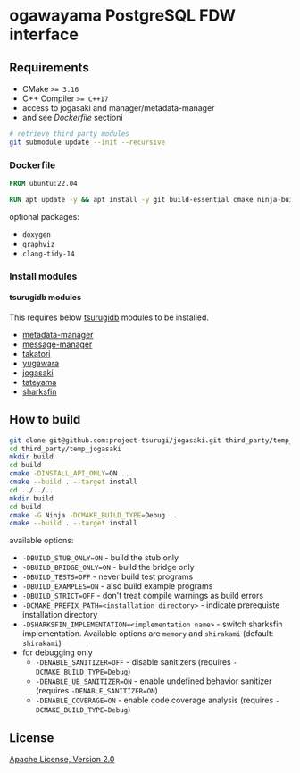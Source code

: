 # ogawayama PostgreSQL FDW interface

## Requirements

* CMake `>= 3.16`
* C++ Compiler `>= C++17`
* access to jogasaki and manager/metadata-manager
* and see *Dockerfile* sectioni

```sh
# retrieve third party modules
git submodule update --init --recursive
```

### Dockerfile

```dockerfile
FROM ubuntu:22.04

RUN apt update -y && apt install -y git build-essential cmake ninja-build libboost-system-dev libboost-thread-dev libboost-serialization-dev libgoogle-glog-dev libgflags-dev protobuf-compiler protobuf-c-compiler libprotobuf-dev
```

optional packages:

* `doxygen`
* `graphviz`
* `clang-tidy-14`

### Install modules

#### tsurugidb modules

This requires below [tsurugidb](https://github.com/project-tsurugi/tsurugidb) modules to be installed.

* [metadata-manager](https://github.com/project-tsurugi/metadata-manager)
* [message-manager](https://github.com/project-tsurugi/message-manager)
* [takatori](https://github.com/project-tsurugi/takatori)
* [yugawara](https://github.com/project-tsurugi/yugawara)
* [jogasaki](https://github.com/project-tsurugi/jogasaki)
* [tateyama](https://github.com/project-tsurugi/tateyama)
* [sharksfin](https://github.com/project-tsurugi/sharksfin)

## How to build

```sh
git clone git@github.com:project-tsurugi/jogasaki.git third_party/temp_jogasaki
cd third_party/temp_jogasaki
mkdir build
cd build
cmake -DINSTALL_API_ONLY=ON ..
cmake --build . --target install
cd ../../..
mkdir build
cd build
cmake -G Ninja -DCMAKE_BUILD_TYPE=Debug ..
cmake --build . --target install
```

available options:
* `-DBUILD_STUB_ONLY=ON` - build the stub only
* `-DBUILD_BRIDGE_ONLY=ON` - build the bridge only
* `-DBUILD_TESTS=OFF` - never build test programs
* `-DBUILD_EXAMPLES=ON` - also build example programs
* `-DBUILD_STRICT=OFF` - don't treat compile warnings as build errors
* `-DCMAKE_PREFIX_PATH=<installation directory>` - indicate prerequiste installation directory
* `-DSHARKSFIN_IMPLEMENTATION=<implementation name>` - switch sharksfin implementation. Available options are `memory` and `shirakami` (default: `shirakami`)
* for debugging only
  * `-DENABLE_SANITIZER=OFF` - disable sanitizers (requires `-DCMAKE_BUILD_TYPE=Debug`)
  * `-DENABLE_UB_SANITIZER=ON` - enable undefined behavior sanitizer (requires `-DENABLE_SANITIZER=ON`)
  * `-DENABLE_COVERAGE=ON` - enable code coverage analysis (requires `-DCMAKE_BUILD_TYPE=Debug`)

## License

[Apache License, Version 2.0](http://www.apache.org/licenses/LICENSE-2.0)
